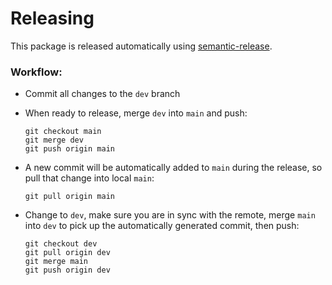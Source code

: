 # Releasing

This package is released automatically using
[semantic-release](https://github.com/semantic-release/semantic-release).

### Workflow:

- Commit all changes to the `dev` branch

- When ready to release, merge `dev` into `main` and push:

  ```
  git checkout main
  git merge dev
  git push origin main
  ```

- A new commit will be automatically added to `main` during the release, so pull that change into
  local `main`:

  ```
  git pull origin main
  ```

- Change to `dev`, make sure you are in sync with the remote, merge `main` into `dev` to pick up the
  automatically generated commit, then push:

  ```
  git checkout dev
  git pull origin dev
  git merge main
  git push origin dev
  ```
